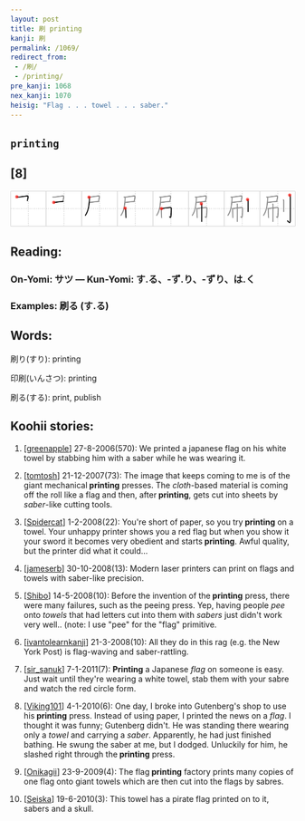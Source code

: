 ```yaml
---
layout: post
title: 刷 printing
kanji: 刷
permalink: /1069/
redirect_from:
 - /刷/
 - /printing/
pre_kanji: 1068
nex_kanji: 1070
heisig: "Flag . . . towel . . . saber."
---
```


## `printing`

## [8]

<div class="stroke"><img src="../images/E588B7.png" /></div>

## Reading:

### On-Yomi: サツ &mdash; Kun-Yomi: す.る、-ず.り、-ずり、は.く

### Examples: 刷る (す.る)

## Words:

刷り(すり): printing

印刷(いんさつ): printing

刷る(する): print, publish

## Koohii stories:

1) [<a href="http://kanji.koohii.com/profile/greenapple">greenapple</a>] 27-8-2006(570): We printed a japanese flag on his white towel by stabbing him with a saber while he was wearing it. 

2) [<a href="http://kanji.koohii.com/profile/tomtosh">tomtosh</a>] 21-12-2007(73): The image that keeps coming to me is of the giant mechanical<strong> printing</strong> presses. The <em>cloth</em>-based material is coming off the roll like a flag and then, after<strong> printing</strong>, gets cut into sheets by <em>saber</em>-like cutting tools. 

3) [<a href="http://kanji.koohii.com/profile/Spidercat">Spidercat</a>] 1-2-2008(22): You&#039;re short of paper, so you try<strong> printing</strong> on a towel. Your unhappy printer shows you a red flag but when you show it your sword it becomes very obedient and starts<strong> printing</strong>. Awful quality, but the printer did what it could... 

4) [<a href="http://kanji.koohii.com/profile/jameserb">jameserb</a>] 30-10-2008(13): Modern laser printers can print on flags and towels with saber-like precision. 

5) [<a href="http://kanji.koohii.com/profile/Shibo">Shibo</a>] 14-5-2008(10): Before the invention of the<strong> printing</strong> press, there were many failures, such as the peeing press. Yep, having people <em>pee</em> onto <em>towels</em> that had letters cut into them with <em>sabers</em> just didn&#039;t work very well.. (note: I use &quot;pee&quot; for the &quot;flag&quot; primitive. 

6) [<a href="http://kanji.koohii.com/profile/ivantolearnkanji">ivantolearnkanji</a>] 21-3-2008(10): All they do in this rag (e.g. the New York Post) is flag-waving and saber-rattling. 

7) [<a href="http://kanji.koohii.com/profile/sir_sanuk">sir_sanuk</a>] 7-1-2011(7): <strong>Printing</strong> a Japanese <em>flag</em> on someone is easy. Just wait until they&#039;re wearing a white towel, stab them with your sabre and watch the red circle form. 

8) [<a href="http://kanji.koohii.com/profile/Viking101">Viking101</a>] 4-1-2010(6): One day, I broke into Gutenberg&#039;s shop to use his<strong> printing</strong> press. Instead of using paper, I printed the news on a <em>flag</em>. I thought it was funny; Gutenberg didn&#039;t. He was standing there wearing only a <em>towel</em> and carrying a <em>saber</em>. Apparently, he had just finished bathing. He swung the saber at me, but I dodged. Unluckily for him, he slashed right through the<strong> printing</strong> press. 

9) [<a href="http://kanji.koohii.com/profile/Onikagii">Onikagii</a>] 23-9-2009(4): The flag<strong> printing</strong> factory prints many copies of one flag onto giant towels which are then cut into the flags by sabres. 

10) [<a href="http://kanji.koohii.com/profile/Seiska">Seiska</a>] 19-6-2010(3): This towel has a pirate flag printed on to it, sabers and a skull. 
